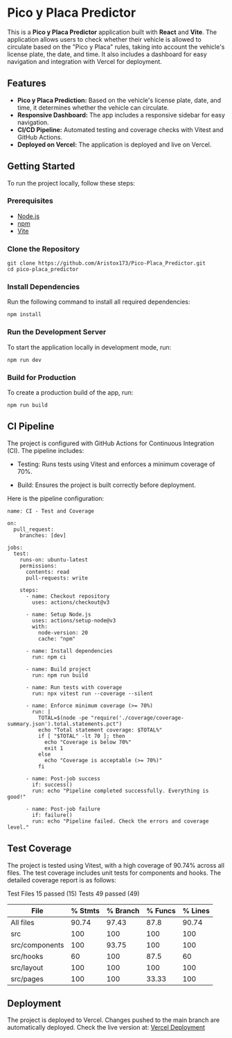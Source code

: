 # Pico y Placa Predictor

This is a **Pico y Placa Predictor** application built with **React** and **Vite**. The application allows users to check whether their vehicle is allowed to circulate based on the "Pico y Placa" rules, taking into account the vehicle's license plate, the date, and time. It also includes a dashboard for easy navigation and integration with Vercel for deployment.

## Features

- **Pico y Placa Prediction:** Based on the vehicle's license plate, date, and time, it determines whether the vehicle can circulate.
- **Responsive Dashboard:** The app includes a responsive sidebar for easy navigation.
- **CI/CD Pipeline:** Automated testing and coverage checks with Vitest and GitHub Actions.
- **Deployed on Vercel:** The application is deployed and live on Vercel.

## Getting Started

To run the project locally, follow these steps:

### Prerequisites

- [Node.js](https://nodejs.org/)
- [npm](https://www.npmjs.com/)
- [Vite](https://vitejs.dev/)

### Clone the Repository

```
git clone https://github.com/Aristox173/Pico-Placa_Predictor.git
cd pico-placa_predictor
```

### Install Dependencies

Run the following command to install all required dependencies:

```
npm install
```

### Run the Development Server

To start the application locally in development mode, run:

```
npm run dev
```

### Build for Production

To create a production build of the app, run:

```
npm run build
```

## CI Pipeline

The project is configured with GitHub Actions for Continuous Integration (CI). The pipeline includes:

- Testing: Runs tests using Vitest and enforces a minimum coverage of 70%.

- Build: Ensures the project is built correctly before deployment.

Here is the pipeline configuration:

```
name: CI - Test and Coverage

on:
  pull_request:
    branches: [dev]

jobs:
  test:
    runs-on: ubuntu-latest
    permissions:
      contents: read
      pull-requests: write

    steps:
      - name: Checkout repository
        uses: actions/checkout@v3

      - name: Setup Node.js
        uses: actions/setup-node@v3
        with:
          node-version: 20
          cache: "npm"

      - name: Install dependencies
        run: npm ci

      - name: Build project
        run: npm run build

      - name: Run tests with coverage
        run: npx vitest run --coverage --silent

      - name: Enforce minimum coverage (>= 70%)
        run: |
          TOTAL=$(node -pe "require('./coverage/coverage-summary.json').total.statements.pct")
          echo "Total statement coverage: $TOTAL%"
          if [ "$TOTAL" -lt 70 ]; then
            echo "Coverage is below 70%"
            exit 1
          else
            echo "Coverage is acceptable (>= 70%)"
          fi

      - name: Post-job success
        if: success()
        run: echo "Pipeline completed successfully. Everything is good!"

      - name: Post-job failure
        if: failure()
        run: echo "Pipeline failed. Check the errors and coverage level."
```

## Test Coverage

The project is tested using Vitest, with a high coverage of 90.74% across all files. The test coverage includes unit tests for components and hooks. The detailed coverage report is as follows:

Test Files 15 passed (15)
Tests 49 passed (49)

| File           | % Stmts | % Branch | % Funcs | % Lines |
| -------------- | ------- | -------- | ------- | ------- |
| All files      | 90.74   | 97.43    | 87.8    | 90.74   |
| src            | 100     | 100      | 100     | 100     |
| src/components | 100     | 93.75    | 100     | 100     |
| src/hooks      | 60      | 100      | 87.5    | 60      |
| src/layout     | 100     | 100      | 100     | 100     |
| src/pages      | 100     | 100      | 33.33   | 100     |

## Deployment

The project is deployed to Vercel. Changes pushed to the main branch are automatically deployed. Check the live version at: [Vercel Deployment](https://pico-placa-predictor-psi.vercel.app/)
